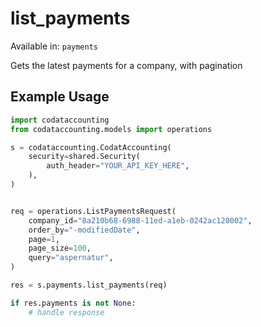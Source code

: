 # list_payments
Available in: `payments`

Gets the latest payments for a company, with pagination

## Example Usage
```python
import codataccounting
from codataccounting.models import operations

s = codataccounting.CodatAccounting(
    security=shared.Security(
        auth_header="YOUR_API_KEY_HERE",
    ),
)


req = operations.ListPaymentsRequest(
    company_id="8a210b68-6988-11ed-a1eb-0242ac120002",
    order_by="-modifiedDate",
    page=1,
    page_size=100,
    query="aspernatur",
)

res = s.payments.list_payments(req)

if res.payments is not None:
    # handle response
```